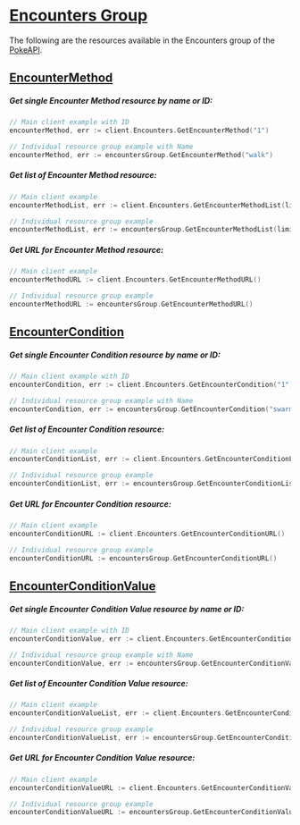 # [Encounters Group](https://pokeapi.co/docs/v2#encounters-section)

The following are the resources available in the Encounters group of the [PokeAPI](https://pokeapi.co/).

## [EncounterMethod](https://pokeapi.co/docs/v2#encounter-methods)

##### Get single Encounter Method resource by name or ID:

```go
// Main client example with ID
encounterMethod, err := client.Encounters.GetEncounterMethod("1")

// Individual resource group example with Name
encounterMethod, err := encountersGroup.GetEncounterMethod("walk")
```

##### Get list of Encounter Method resource:

```go
// Main client example 
encounterMethodList, err := client.Encounters.GetEncounterMethodList(limit, offset)

// Individual resource group example 
encounterMethodList, err := encountersGroup.GetEncounterMethodList(limit, offset)
```

##### Get URL for Encounter Method resource:
```go
// Main client example
encounterMethodURL := client.Encounters.GetEncounterMethodURL()

// Individual resource group example
encounterMethodURL := encountersGroup.GetEncounterMethodURL()
```

## [EncounterCondition](https://pokeapi.co/docs/v2#encounter-conditions)

##### Get single Encounter Condition resource by name or ID:

```go
// Main client example with ID
encounterCondition, err := client.Encounters.GetEncounterCondition("1")

// Individual resource group example with Name
encounterCondition, err := encountersGroup.GetEncounterCondition("swarm")
```

##### Get list of Encounter Condition resource:

```go
// Main client example 
encounterConditionList, err := client.Encounters.GetEncounterConditionList(limit, offset)

// Individual resource group example
encounterConditionList, err := encountersGroup.GetEncounterConditionList(limit, offset)
```

##### Get URL for Encounter Condition resource:
```go
// Main client example
encounterConditionURL := client.Encounters.GetEncounterConditionURL()

// Individual resource group example
encounterConditionURL := encountersGroup.GetEncounterConditionURL()
```

## [EncounterConditionValue](https://pokeapi.co/docs/v2#encounter-condition-values)

##### Get single Encounter Condition Value resource by name or ID:

```go
// Main client example with ID
encounterConditionValue, err := client.Encounters.GetEncounterConditionValue("1")

// Individual resource group example with Name
encounterConditionValue, err := encountersGroup.GetEncounterConditionValue("swarm-yes")
```

##### Get list of Encounter Condition Value resource:

```go
// Main client example 
encounterConditionValueList, err := client.Encounters.GetEncounterConditionValueList(limit, offset)

// Individual resource group example 
encounterConditionValueList, err := encountersGroup.GetEncounterConditionValueList(limit, offset)
```

##### Get URL for Encounter Condition Value resource:
```go
// Main client example
encounterConditionValueURL := client.Encounters.GetEncounterConditionValueURL()

// Individual resource group example
encounterConditionValueURL := encountersGroup.GetEncounterConditionValueURL()
```
